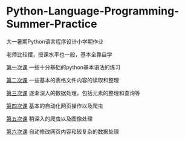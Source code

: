 # Python-Language-Programming-Summer-Practice
大一暑期Python语言程序设计小学期作业

老师比较摆，授课水平也一般，基本全靠自学

[第一次课](lesson1)  一些十分基础的python基本语法的练习

[第二次课](lesson2)  一些基本的表格文件内容的读取和整理

[第三次课](lesson3)  逐渐深入的数据处理，包括元素的整理和查询等

[第四次课](lesson4)  基本的自动化网页操作以及爬虫

[第五次课](lesson5)  稍深入的爬虫以及图像处理

[第六次课](lesson6)  自动修改网页内容和较复杂的数据处理
